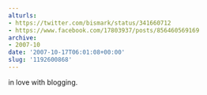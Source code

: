 ```yaml
---
alturls:
- https://twitter.com/bismark/status/341660712
- https://www.facebook.com/17803937/posts/856460569169
archive:
- 2007-10
date: '2007-10-17T06:01:08+00:00'
slug: '1192600868'
---
```


in love with blogging.

